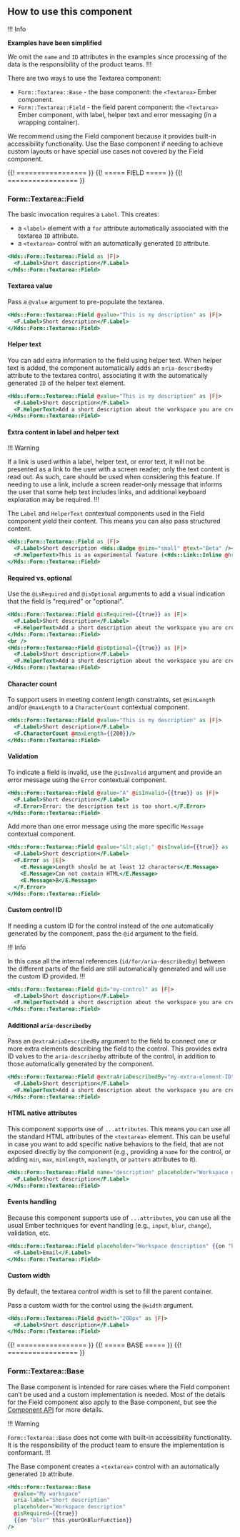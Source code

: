 ## How to use this component

!!! Info

**Examples have been simplified**

We omit the `name` and `ID` attributes in the examples since processing of the data is the responsibility of the product teams.
!!!

There are two ways to use the Textarea component:

- `Form::Textarea::Base` - the base component: the `<Textarea>` Ember component.
- `Form::Textarea::Field` - the field parent component: the `<Textarea>` Ember component, with label, helper text and error messaging (in a wrapping container).

We recommend using the Field component because it provides built-in accessibility functionality. Use the Base component if needing to achieve custom layouts or have special use cases not covered by the Field component.


{{! ================= }} {{! ===== FIELD ===== }} {{! ================= }}

### Form::Textarea::Field

The basic invocation requires a `Label`. This creates: 

- a `<label>` element with a `for` attribute automatically associated with the textarea `ID` attribute.
- a `<textarea>` control with an automatically generated `ID` attribute.

```handlebars
<Hds::Form::Textarea::Field as |F|>
  <F.Label>Short description</F.Label>
</Hds::Form::Textarea::Field>
```

#### Textarea value

Pass a `@value` argument to pre-populate the textarea.

```handlebars
<Hds::Form::Textarea::Field @value="This is my description" as |F|>
  <F.Label>Short description</F.Label>
</Hds::Form::Textarea::Field>
```

#### Helper text

You can add extra information to the field using helper text. When helper text is added, the component automatically adds an `aria-describedby` attribute to the textarea control, associating it with the automatically generated `ID` of the helper text element.

```handlebars
<Hds::Form::Textarea::Field @value="This is my description" as |F|>
  <F.Label>Short description</F.Label>
  <F.HelperText>Add a short description about the workspace you are creating.</F.HelperText>
</Hds::Form::Textarea::Field>
```

#### Extra content in label and helper text

!!! Warning

If a link is used within a label, helper text, or error text, it will not be presented as a link to the user with a screen reader; only the text content is read out. As such, care should be used when considering this feature. If needing to use a link, include a screen reader-only message that informs the user that some help text includes links, and additional keyboard exploration may be required.
!!!

The `Label` and `HelperText` contextual components used in the Field component yield their content. This means you can also pass structured content.

```handlebars
<Hds::Form::Textarea::Field as |F|>
  <F.Label>Short description <Hds::Badge @size="small" @text="Beta" /></F.Label>
  <F.HelperText>This is an experimental feature (<Hds::Link::Inline @href="#">read more</Hds::Link::Inline>).</F.HelperText>
</Hds::Form::Textarea::Field>
```

#### Required vs. optional

Use the `@isRequired` and `@isOptional` arguments to add a visual indication that the field is "required" or "optional".

```handlebars
<Hds::Form::Textarea::Field @isRequired={{true}} as |F|>
  <F.Label>Short description</F.Label>
  <F.HelperText>Add a short description about the workspace you are creating.</F.HelperText>
</Hds::Form::Textarea::Field>
<br />
<Hds::Form::Textarea::Field @isOptional={{true}} as |F|>
  <F.Label>Short description</F.Label>
  <F.HelperText>Add a short description about the workspace you are creating.</F.HelperText>
</Hds::Form::Textarea::Field>
```

#### Character count

To support users in meeting content length constraints, set `@minLength` and/or `@maxLength` to a `CharacterCount` contextual component.

```handlebars
<Hds::Form::Textarea::Field @value="This is my description" as |F|>
  <F.Label>Short description</F.Label>
  <F.CharacterCount @maxLength={{200}}/>
</Hds::Form::Textarea::Field>
```

#### Validation

To indicate a field is invalid, use the `@isInvalid` argument and provide an error message using the `Error` contextual component.

```handlebars
<Hds::Form::Textarea::Field @value="A" @isInvalid={{true}} as |F|>
  <F.Label>Short description</F.Label>
  <F.Error>Error: the description text is too short.</F.Error>
</Hds::Form::Textarea::Field>
```

Add more than one error message using the more specific `Message` contextual component.

```handlebars
<Hds::Form::Textarea::Field @value="&lt;a&gt;" @isInvalid={{true}} as |F|>
  <F.Label>Short description</F.Label>
  <F.Error as |E|>
    <E.Message>Length should be at least 12 characters</E.Message>
    <E.Message>Can not contain HTML</E.Message>
    <E.Message>B</E.Message>
  </F.Error>
</Hds::Form::Textarea::Field>
```

#### Custom control ID

If needing a custom ID for the control instead of the one automatically generated by the component, pass the `@id` argument to the field.

!!! Info

In this case all the internal references (`id/for/aria-describedby`) between the different parts of the field are still automatically generated and will use the custom ID provided.
!!!

```handlebars
<Hds::Form::Textarea::Field @id="my-control" as |F|>
  <F.Label>Short description</F.Label>
  <F.HelperText>Add a short description about the workspace you are creating.</F.HelperText>
</Hds::Form::Textarea::Field>
```

#### Additional `aria-describedby`

Pass an `@extraAriaDescribedBy` argument to the field to connect one or more extra elements describing the field to the control. This provides extra ID values to the `aria-describedby` attribute of the control, in addition to those automatically generated by the component.

```handlebars
<Hds::Form::Textarea::Field @extraAriaDescribedBy="my-extra-element-ID" as |F|>
  <F.Label>Short description</F.Label>
  <F.HelperText>Add a short description about the workspace you are creating.</F.HelperText>
</Hds::Form::Textarea::Field>
```

#### HTML native attributes

This component supports use of `...attributes`. This means you can use all the standard HTML attributes of the `<textarea>` element. This can be useful in case you want to add specific native behaviors to the field, that are not exposed directly by the component (e.g., providing a `name` for the control, or adding `min`, `max`, `minlength`, `maxlength`, or `pattern` attributes to it).

```handlebars
<Hds::Form::Textarea::Field name="description" placeholder="Workspace description" minlength="4" maxlength="1024" as |F|>
  <F.Label>Short description</F.Label>
</Hds::Form::Textarea::Field>
```

#### Events handling

Because this component supports use of `...attributes`, you can use all the usual Ember techniques for event handling (e.g., `input`, `blur`, `change`), validation, etc.

```handlebars
<Hds::Form::Textarea::Field placeholder="Workspace description" {{on "blur" this.yourOnBlurFunction}} as |F|>
  <F.Label>Email</F.Label>
</Hds::Form::Textarea::Field>
```

#### Custom width

By default, the textarea control width is set to fill the parent container. 

Pass a custom width for the control using the `@width` argument.

```handlebars
<Hds::Form::Textarea::Field @width="200px" as |F|>
  <F.Label>Short description</F.Label>
</Hds::Form::Textarea::Field>
```

{{! ================= }} {{! ===== BASE ===== }} {{! ================= }}

### Form::Textarea::Base

The Base component is intended for rare cases where the Field component can’t be used and a custom implementation is needed. Most of the details for the Field component also apply to the Base component, but see the [Component API](#component-api) for more details.

!!! Warning

`Form::Textarea::Base` does not come with built-in accessibility functionality. It is the responsibility of the product team to ensure the implementation is conformant.
!!!

The Base component creates a `<textarea>` control with an automatically generated `ID` attribute.

```handlebars
<Hds::Form::Textarea::Base
  @value="My workspace"
  aria-label="Short description"
  placeholder="Workspace description"
  @isRequired={{true}}
  {{on "blur" this.yourOnBlurFunction}}
/>
```